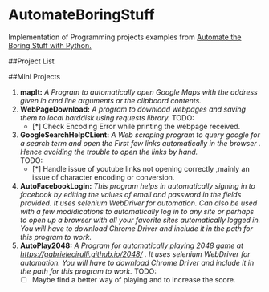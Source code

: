 # AutomateBoringStuff
Implementation of Programming projects examples from [Automate the Boring Stuff with Python.](https://automatetheboringstuff.com/)

##Project List

##Mini Projects

1. __mapIt:__    *A Program to automatically open Google Maps with the address given in cmd line arguments or the clipboard contents.*  
2. __WebPageDownload:__  *A program to download webpages and saving them to local harddisk using requests library.*
  TODO: 
    - [*] Check Encoding Error while printing the webpage received.  
3. __GoogleSearchHelpCLient:__ *A Web scraping program to query google for a search term and open the First few links automatically in the browser . Hence avoiding the trouble to open the links by hand.*                                         
   TODO:
    - [*] Handle issue of youtube links not opening correctly ,mainly an issue of character encoding or conversion.
4. __AutoFacebookLogin:__ *This program helps in automatically signing in to facebook by editing the values of email and password in the fields provided. It uses selenium WebDriver for automation. Can also be used with a few modidications to automatically log in to any site or perhaps to open up a browser with all your favorite sites automatically logged in. You will have to download Chrome Driver and include it in the path for this program to work.*
5. __AutoPlay2048:__ *A Program for automatically playing 2048 game at https://gabrielecirulli.github.io/2048/ . It uses selenium WebDriver for automation. You will have to download Chrome Driver and include it in the path for this program to work.* 
  TODO:
    - [ ] Maybe find a better way of playing and to increase the score.